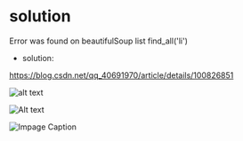 # solution

Error was found on beautifulSoup list find_all('li')

* solution:

https://blog.csdn.net/qq_40691970/article/details/100826851


![alt text](https://blackwells.co.uk/jacket/l/9781471190131.jpg)

![Alt text](relative/path/to/img.jpg?raw=true "Title")

![Impage Caption](https://blackwells.co.uk/jacket/l/9781471190131.jpg)
